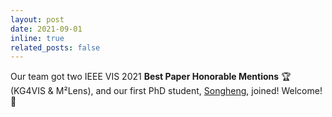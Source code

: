 ```yaml
---
layout: post
date: 2021-09-01
inline: true
related_posts: false
---
```


Our team got two IEEE VIS 2021 **Best Paper Honorable Mentions** 🏆 (KG4VIS & M²Lens), and our first PhD student, [Songheng](https://alexanderzsh.github.io/), joined! Welcome! 🥳